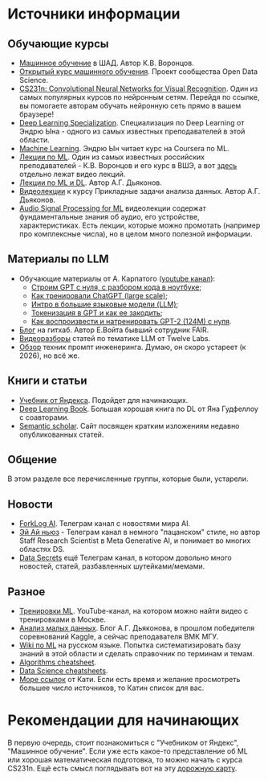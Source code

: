 # Источники информации

## Обучающие курсы

* [Машинное обучение](https://youtu.be/SZkrxWhI5qM?list=PLJOzdkh8T5krxc4HsHbB8g8f0hu7973fK) в ШАД. Автор К.В. Воронцов.
* [Открытый курс машинного обучения](https://habrahabr.ru/company/ods/blog/322626/). Проект сообщества Open Data Science.
* [CS231n: Convolutional Neural Networks for Visual Recognition](http://cs231n.stanford.edu/). Один из самых популярных курсов по нейронным сетям. Перейдя по ссылке, вы помогаете авторам обучать нейронную сеть прямо в вашем браузере!
* [Deep Learning Specialization](https://www.coursera.org/specializations/deep-learning). Специализация по Deep Learning от Эндрю Ына - одного из самых известных преподавателей в этой области.
* [Machine Learning](https://ru.coursera.org/learn/machine-learning). Эндрю Ын читает курс на Coursera по ML.
* [Лекции по ML](http://www.machinelearning.ru/wiki/index.php?title=%D0%9C%D0%B0%D1%88%D0%B8%D0%BD%D0%BD%D0%BE%D0%B5_%D0%BE%D0%B1%D1%83%D1%87%D0%B5%D0%BD%D0%B8%D0%B5_%28%D0%BA%D1%83%D1%80%D1%81_%D0%BB%D0%B5%D0%BA%D1%86%D0%B8%D0%B9%2C_%D0%9A.%D0%92.%D0%92%D0%BE%D1%80%D0%BE%D0%BD%D1%86%D0%BE%D0%B2%29). Один из самых известных российских преподавателей - К.В. Воронцов и его курс в ВШЭ, а вот [здесь](https://yadi.sk/d/V9p7E6uAFjHcD) отдельно лежат видео лекций.
* [Лекции по ML и DL](https://alexanderdyakonov.wordpress.com/courses/). Автор А.Г. Дьяконов.
* [Видеолекции](https://youtu.be/FNDQYM0hjh0) к курсу Прикладные задачи анализа данных. Автор А.Г. Дьяконов.
* [Audio Signal Processing for ML](https://www.youtube.com/watch?v=iCwMQJnKk2c&list=PL-wATfeyAMNqIee7cH3q1bh4QJFAaeNv0) видеолекции содержат фундаментальные знания об аудио, его устройстве, характеристиках. Есть лекции, которые можно промотать (например про комплексные числа), но в целом много полезной информации.

## Материалы по LLM

* Обучающие материалы от А. Карпатого ([youtube канал](https://www.youtube.com/@AndrejKarpathy)):
  - [Строим GPT с нуля, с разбором кода в ноутбуке](https://youtu.be/kCc8FmEb1nY);
  - [Как тренировали ChatGPT (large scale)](https://build.microsoft.com/en-US/sessions/db3f4859-cd30-4445-a0cd-553c3304f8e2);
  - [Интро в большие языковые модели (LLM)](https://youtu.be/zjkBMFhNj_g?si=gLNkXpNdTcs85Zzw);
  - [Токенизация в GPT и как ее закодить](https://youtu.be/zduSFxRajkE?si=khIu-MFx5KnPGdlG);
  - [Как воспроизвести и натренировать GPT-2 (124M) с нуля](https://www.youtube.com/watch?v=l8pRSuU81PU).
* [Блог](https://lena-voita.github.io/posts.html) на гитхаб. Автор Е.Войта бывший сотрудник FAIR.
* [Видеоразборы](https://youtu.be/59p997Ovj5w?list=PLvqwYT_ECloZPB2BsBerHXxMpLGr2xuw9) статей по тематике LLM от Twelve Labs.
* [Обзор](https://arxiv.org/pdf/2406.06608) техник промпт инженеринга. Думаю, он скоро устареет (к 2026), но всё же.

## Книги и статьи
* [Учебник от Яндекса](https://ml-handbook.ru/). Подойдет для начинающих.
* [Deep Learning Book](https://www.deeplearningbook.org/). Большая хорошая книга по DL от Яна Гудфеллоу с соавторами.
* [Semantic scholar](https://www.semanticscholar.org/). Сайт посвящен кратким изложениям недавно опубликованных статей.

## Общение
В этом разделе все перечисленные группы, которые были, устарели.

## Новости
* [ForkLog AI](https://t.me/forklogAI). Телеграм канал с новостями мира AI.
* [Эй Ай ньюз](https://t.me/ai_newz) - Телеграм канал в немного "пацанском" стиле, но автор Staff Research Scientist в Meta Generative AI, и понимает во многих областях DS.
* [Data Secrets](https://t.me/data_secrets) ещё Телеграм канал, в котором довольно много новостей, статей, разбавленных шутейками/мемами.

## Разное
* [Тренировки ML](https://www.youtube.com/channel/UCeq6ZIlvC9SVsfhfKnSvM9w). YouTube-канал, на котором можно найти видео с тренировками в Москве.
* [Анализ малых данных](https://alexanderdyakonov.wordpress.com/). Блог А.Г. Дьяконова, в прошлом победителя соревнований Kaggle, а сейчас преподавателя ВМК МГУ.
* [Wiki по ML](http://www.machinelearning.ru/) на русском языке. Попытка систематизировать базу знаний в этой области и сделать справочник по терминам и темам.
* [Algorithms cheatsheet](http://scikit-learn.org/stable/tutorial/machine_learning_map/).
* [Data Science cheatsheets](https://startupsventurecapital.com/essential-cheat-sheets-for-machine-learning-and-deep-learning-researchers-efb6a8ebd2e5).
* [Море ссылок](https://github.com/demidovakatya/vvedenie-mashinnoe-obuchenie) от Кати. Если есть время и желание просмотреть большее число источников, то Катин список для вас.

# Рекомендации для начинающих

В первую очередь, стоит познакомиться с "Учебником от Яндекс", "Машинное обучение". Если уже есть какое-то представление об ML или хорошая математическая подготовка, то можно начать с курса CS231n. Ещё есть смысл поглядывать вот на эту [дорожную карту](http://nirvacana.com/thoughts/wp-content/uploads/2018/01/RoadToDataScientist1.png).




